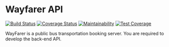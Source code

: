# Wayfarer API

[![Build Status](https://travis-ci.org/peterayeniofficial/WayFarer-API.svg?branch=master)](https://travis-ci.org/peterayeniofficial/WayFarer-API)
[![Coverage Status](https://coveralls.io/repos/github/peterayeniofficial/WayFarer-API/badge.svg?branch=master)](https://coveralls.io/github/peterayeniofficial/WayFarer-API?branch=master)
[![Maintainability](https://api.codeclimate.com/v1/badges/ca7de21c9b3c876fb2c5/maintainability)](https://codeclimate.com/github/peterayeniofficial/WayFarer-API/maintainability)
[![Test Coverage](https://api.codeclimate.com/v1/badges/ca7de21c9b3c876fb2c5/test_coverage)](https://codeclimate.com/github/peterayeniofficial/WayFarer-API/test_coverage)

WayFarer is a public bus transportation booking server. You are required to develop the back-end API.

